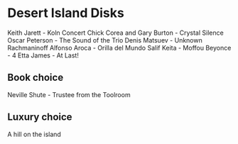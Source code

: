 # Desert Island Disks

Keith Jarett - Koln Concert
Chick Corea and Gary Burton - Crystal Silence
Oscar Peterson - The Sound of the Trio
Denis Matsuev - Unknown Rachmaninoff
Alfonso Aroca - Orilla del Mundo
Salif Keita - Moffou
Beyonce - 4
Etta James - At Last!

## Book choice

Neville Shute - Trustee from the Toolroom

## Luxury choice

A hill on the island
